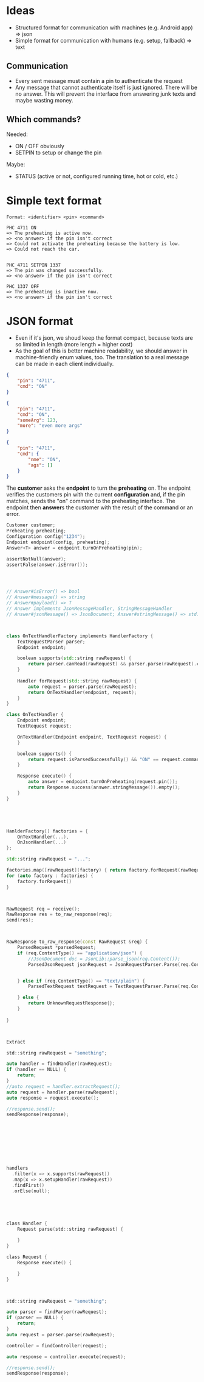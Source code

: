# Ideas

- Structured format for communication with machines (e.g. Android app) => json
- Simple format for communication with humans (e.g. setup, fallback) => text

## Communication

- Every sent message must contain a pin to authenticate the request
- Any message that cannot authenticate itself is just ignored. There will be
  no answer. This will prevent the interface from answering junk texts and
  maybe wasting money.

## Which commands?

Needed:
- ON / OFF obviously
- SETPIN to setup or change the pin

Maybe:
- STATUS (active or not, configured running time, hot or cold, etc.)


# Simple text format

```
Format: <identifier> <pin> <command>

PHC 4711 ON
=> The preheating is active now.
=> <no answer> if the pin isn't correct
=> Could not activate the preheating because the battery is low.
=> Could not reach the car.


PHC 4711 SETPIN 1337
=> The pin was changed successfully.
=> <no answer> if the pin isn't correct

PHC 1337 OFF
=> The preheating is inactive now.
=> <no answer> if the pin isn't correct
```

# JSON format

- Even if it's json, we shoud keep the format compact, because texts are so
  limited in length (more length = higher cost)
- As the goal of this is better machine readability, we should answer in 
  machine-friendly enum values, too. The translation to a real message can
  be made in each client individually.

```json
{
    "pin": "4711",
    "cmd": "ON"
}
```

```json
{
    "pin": "4711",
    "cmd": "ON",
    "someArg": 123,
    "more": "even more args"
}
```

```json
{
    "pin": "4711",
    "cmd": {
        "nme": "ON",
        "ags": []
    }
}
```


The **customer** asks the **endpoint** to turn the **preheating** on. The endpoint verifies the customers pin with the current **configuration** and, if the pin matches, sends the "on" command to the preheating interface. The endpoint then **answer**s the customer with the result of the command or an error.

```c++
Customer customer;
Preheating preheating;
Configuration config("1234");
Endpoint endpoint(config, preheating);
Answer<T> answer = endpoint.turnOnPreheating(pin);

assertNotNull(answer);
assertFalse(answer.isError());




// Answer#isError() => bool
// Answer#message() => string
// Answer#payload() => T
// Answer implements JsonMessageHandler, StringMessageHandler
// Answer#jsonMessage() => JsonDocument; Answer#stringMessage() => std::string



class OnTextHandlerFactory implements HandlerFactory {
    TextRequestParser parser;
    Endpoint endpoint;

    boolean supports(std::string rawRequest) {
        return parser.canRead(rawRequest) && parser.parse(rawRequest).command() == "ON";
    }
    
    Handler forRequest(std::string rawRequest) {
        auto request = parser.parse(rawRequest);
        return OnTextHandler(endpoint, request);
    }
}

class OnTextHandler {
    Endpoint endpoint;
    TextRequest request;

    OnTextHandler(Endpoint endpoint, TextRequest request) {
    }

    boolean supports() {
        return request.isParsedSuccessfully() && "ON" == request.command();
    }

    Response execute() {
        auto answer = endpoint.turnOnPreheating(request.pin());
        return Response.success(answer.stringMessage()).empty();
    }
}





HanlderFactory[] factories = {
    OnTextHandler(...),
    OnJsonHandler(...)
};

std::string rawRequest = "...";

factories.map([rawRequest](factory) { return factory.forRequest(rawRequest); });
for (auto factory : factories) {
    factory.forRequest()
}



RawRequest req = receive();
RawResponse res = to_raw_response(req);
send(res);



RawResponse to_raw_response(const RawRequest &req) {
    ParsedRequest *parsedRequest;
    if (req.ContentType() == "application/json") {
        //JsonDocument doc = JsonLib::parse_json(req.Content());
        ParsedJsonRequest jsonRequest = JsonRequestParser.Parse(req.Content());


    } else if (req.ContentType() == "text/plain") {
        ParsedTextRequest textRequest = TextRequestParser.Parse(req.Content());

    } else {
        return UnknownRequestResponse{};
    }
    
}



Extract

```

```c
std::string rawRequest = "something";

auto handler = findHandler(rawRequest);
if (handler == NULL) {
    return;
}
//auto request = handler.extractRequest();
auto request = handler.parse(rawRequest);
auto response = request.execute();

//response.send();
sendResponse(response);









handlers
  .filter(x => x.supports(rawRequest))
  .map(x => x.setupHandler(rawRequest))
  .findFirst()
  .orElse(null);





class Handler {
    Request parse(std::string rawRequest) {
        
    }
}

class Request {
    Response execute() {

    }
}




```




```c
std::string rawRequest = "something";

auto parser = findParser(rawRequest);
if (parser == NULL) {
    return;
}
auto request = parser.parse(rawRequest);

controller = findController(request);

auto response = controller.execute(request);

//response.send();
sendResponse(response);


```

